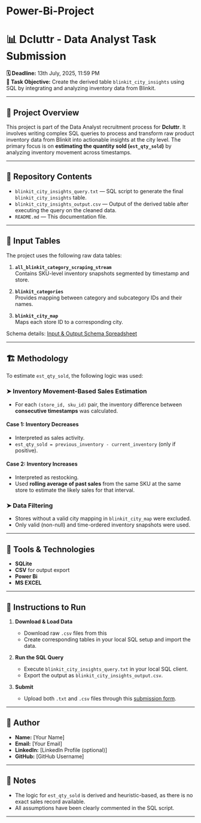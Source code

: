 # Power-Bi-Project

# 📊 Dcluttr - Data Analyst Task Submission

**🗓️ Deadline:** 13th July, 2025, 11:59 PM  
**🎯 Task Objective:** Create the derived table `blinkit_city_insights` using SQL by integrating and analyzing inventory data from Blinkit.

---

## 📁 Project Overview

This project is part of the Data Analyst recruitment process for **Dcluttr**. It involves writing complex SQL queries to process and transform raw product inventory data from Blinkit into actionable insights at the city level. The primary focus is on **estimating the quantity sold (`est_qty_sold`)** by analyzing inventory movement across timestamps.

---

## 📂 Repository Contents

- `blinkit_city_insights_query.txt` — SQL script to generate the final `blinkit_city_insights` table.
- `blinkit_city_insights_output.csv` — Output of the derived table after executing the query on the cleaned data.
- `README.md` — This documentation file.

---

## 🧮 Input Tables

The project uses the following raw data tables:

1. **`all_blinkit_category_scraping_stream`**  
   Contains SKU-level inventory snapshots segmented by timestamp and store.

2. **`blinkit_categories`**  
   Provides mapping between category and subcategory IDs and their names.

3. **`blinkit_city_map`**  
   Maps each store ID to a corresponding city.

Schema details: [Input & Output Schema Spreadsheet](https://docs.google.com/spreadsheets/d/1SVW-iLQIadZ2yQs28Y4Krua36EhLrDwDOxNYVz7T3Rg/edit?usp=sharing)

---

## 🏗️ Methodology

To estimate `est_qty_sold`, the following logic was used:

### ➤ Inventory Movement-Based Sales Estimation

- For each `(store_id, sku_id)` pair, the inventory difference between **consecutive timestamps** was calculated.

#### Case 1: Inventory Decreases  
- Interpreted as sales activity.
- `est_qty_sold = previous_inventory - current_inventory` (only if positive).

#### Case 2: Inventory Increases  
- Interpreted as restocking.
- Used **rolling average of past sales** from the same SKU at the same store to estimate the likely sales for that interval.

### ➤ Data Filtering
- Stores without a valid city mapping in `blinkit_city_map` were excluded.
- Only valid (non-null) and time-ordered inventory snapshots were used.

---

## 🧰 Tools & Technologies

- **SQLite**
- **CSV** for output export
- **Power Bi**
- **MS EXCEL**

---

## 📝 Instructions to Run

1. **Download & Load Data**
   - Download raw `.csv` files from this
   - Create corresponding tables in your local SQL setup and import the data.

2. **Run the SQL Query**
   - Execute `blinkit_city_insights_query.txt` in your local SQL client.
   - Export the output as `blinkit_city_insights_output.csv`.

3. **Submit**
   - Upload both `.txt` and `.csv` files through this [submission form](https://docs.google.com/forms/d/e/1FAIpQLSevF_nBbFT7MtXdncjNSoSk9iFKOXdu3zzUcYxmPwEAUIsoXw/viewform?usp=dialog).

---

## 👤 Author

- **Name:** [Your Name]  
- **Email:** [Your Email]  
- **LinkedIn:** [LinkedIn Profile (optional)]  
- **GitHub:** [GitHub Username]

---

## 📌 Notes

- The logic for `est_qty_sold` is derived and heuristic-based, as there is no exact sales record available.
- All assumptions have been clearly commented in the SQL script.

---
